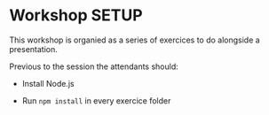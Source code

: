 # Workshop SETUP

This workshop is organied as a series of exercices to do alongside a presentation.

Previous to the session the attendants should:

- Install Node.js

- Run `npm install` in every exercice folder
